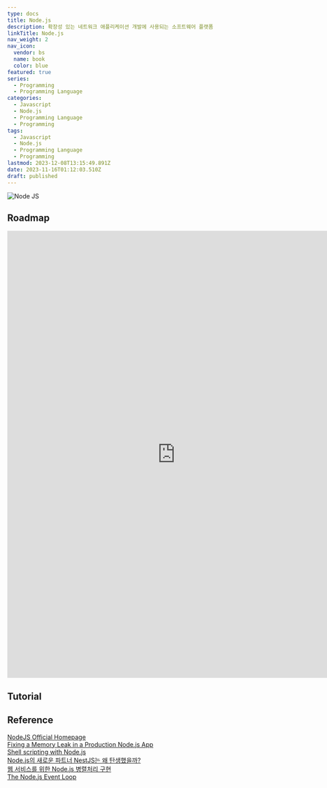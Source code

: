 ```yaml
---
type: docs
title: Node.js
description: 확장성 있는 네트워크 애플리케이션 개발에 사용되는 소프트웨어 플랫폼
linkTitle: Node.js
nav_weight: 2
nav_icon:
  vendor: bs
  name: book
  color: blue
featured: true
series:
  - Programming
  - Programming Language
categories:
  - Javascript
  - Node.js
  - Programming Language
  - Programming
tags:
  - Javascript
  - Node.js
  - Programming Language
  - Programming
lastmod: 2023-12-08T13:15:49.891Z
date: 2023-11-16T01:12:03.510Z
draft: published
---
```


![Node JS](/programming/node-js.png#center "https://zdnet.co.kr/view/?no=20220421181628")

## Roadmap

<p align="center">
<iframe width="768" height="1024" src="https://roadmap.sh/nodejs?s=652b754df43a58c923ce9d26" frameborder="0" allow="accelerometer; autoplay; encrypted-media; gyroscope; picture-in-picture" allowfullscreen></iframe>
</p>

## Tutorial

## Reference

[NodeJS Official Homepage](https://nodejs.org/en)  
[Fixing a Memory Leak in a Production Node.js App](https://kentcdodds.com/blog/fixing-a-memory-leak-in-a-production-node-js-app)  
[Shell scripting with Node.js](https://exploringjs.com/nodejs-shell-scripting/toc.html)  
[Node.js의 새로운 파트너 NestJS는 왜 탄생했을까?](https://yozm.wishket.com/magazine/detail/2215/)  
[웹 서비스를 위한 Node.js 병렬처리 구현](https://yozm.wishket.com/magazine/detail/1556/)  
[The Node.js Event Loop](https://blog.platformatic.dev/the-nodejs-event-loop)
